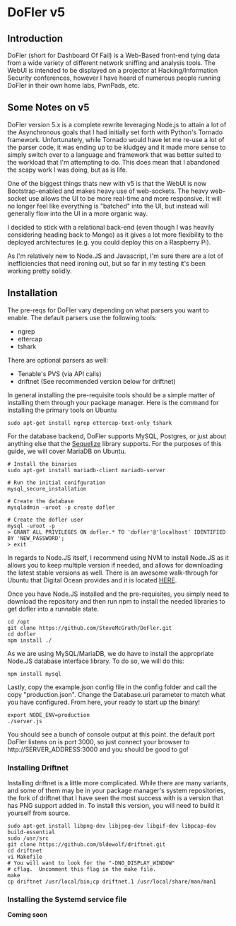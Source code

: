 # DoFler v5

## Introduction

DoFler (short for Dashboard Of Fail) is a Web-Based front-end tying data from a wide variety of different network sniffing and analysis tools.  The WebUI is intended to be displayed on a projector at Hacking/Information Security conferences, however I have heard of numerous people running DoFler in their own home labs, PwnPads, etc.

## Some Notes on v5

DoFler version 5.x is a complete rewrite leveraging Node.js to attain a lot of the Asynchronous goals that I had initially set forth with Python's Tornado framework.  Unfortunately, while Tornado would have let me re-use a lot of the parser code, it was ending up to be kludgey and it made more sense to simply switch over to a language and framework that was better suited to the workload that I'm attempting to do.  This does mean that I abandoned the scapy work I was doing, but as is life.

One of the biggest things thats new with v5 is that the WebUI is now Bootstrap-enabled and makes heavy use of web-sockets.  The heavy web-socket use allows the UI to be more real-time and more responsive.  It will no longer feel like everything is "batched" into the UI, but instead will generally flow into the UI in a more organic way.

I decided to stick with a relational back-end (even though I was heavily considering heading back to Mongo) as it gives a lot more flexibility to the deployed architectures (e.g. you could deploy this on a Raspberry Pi).

As I'm relatively new to Node.JS and Javascript, I'm sure there are a lot of inefficiencies that need ironing out, but so far in my testing it's been working pretty solidly.

## Installation

The pre-reqs for DoFler vary depending on what parsers you want to enable.  The default parsers use the following tools:

* ngrep
* ettercap 
* tshark

There are optional parsers as well:

* Tenable's PVS (via API calls)
* driftnet (See recommended version below for driftnet)

In general installing the pre-requisite tools should be a simple matter of installing them through your package manager.  Here is the command for installing the primary tools on Ubuntu 

````
sudo apt-get install ngrep ettercap-text-only tshark
````

For the database backend, DoFler supports MySQL, Postgres, or just about anything else that the [Sequelize](http://docs.sequelizejs.com/en/latest/) library supports.  For the purposes of this guide, we will cover MariaDB on Ubuntu.

````
# Install the binaries
sudo apt-get install mariadb-client mariadb-server

# Run the initial conifguration 
mysql_secure_installation

# Create the database 
mysqladmin -uroot -p create dofler 

# Create the dofler user 
mysql -uroot -p
> GRANT ALL PRIVILEGES ON dofler.* TO 'dofler'@'localhost' IDENTIFIED BY 'NEW_PASSWORD';
> exit 
````


In regards to Node.JS itself, I recommend using NVM to install Node.JS as it allows you to keep multiple version if needed, and allows for downloading the latest stable versions as well.  There is an awesome walk-through for Ubuntu that Digital Ocean provides and it is located [HERE](https://www.digitalocean.com/community/tutorials/how-to-install-node-js-on-an-ubuntu-14-04-server#how-to-install-using-nvm).

Once you have Node.JS installed and the pre-requisites, you simply need to download the repository and then run npm to install the needed libraries to get dofler into a runnable state.

````
cd /opt 
git clone https://github.com/SteveMcGrath/DoFler.git
cd dofler 
npm install ./
````

As we are using MySQL/MariaDB, we do have to install the appropriate Node.JS database interface library.  To do so, we will do this: 

````
npm install mysql 
````

Lastly, copy the example.json config file in the config folder and call the copy "production.json".  Change the Database.uri parameter to match what you have configured.  From here, your ready to start up the binary! 

````
export NODE_ENV=production
./server.js 
````

You should see a bunch of console output at this point.  the default port DoFler listens on is port 3000, so just connect your browser to http://SERVER_ADDRESS:3000 and you should be good to go!

### Installing Driftnet

Installing driftnet is a little more complicated.  While there are many variants, and some of them may be in your package manager's system repositories, the fork of driftnet that I have seen the most success with is a version that has PNG support added in.  To install this version, you will need to build it yourself from source.

````
sudo apt-get install libpng-dev libjpeg-dev libgif-dev libpcap-dev build-essential
sudo /usr/src 
git clone https://github.com/bldewolf/driftnet.git 
cd driftnet 
vi Makefile 
# You will want to look for the "-DNO_DISPLAY_WINDOW"
# cflag.  Uncomment this flag in the make file.
make 
cp driftnet /usr/local/bin;cp driftnet.1 /usr/local/share/man/man1
````

### Installing the Systemd service file

__Coming soon__